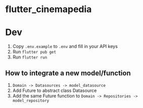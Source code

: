 # flutter_cinemapedia

# Dev
1. Copy `.env.example` to `.env` and fill in your API keys
2. Run `flutter pub get`
3. Run `flutter run`

## How to integrate a new model/function
1. `Domain -> Datasources -> model_datasource`
2. Add Future to abstract class Datasource
3. Add the same Future function to `Domain -> Repositories -> model_repository`